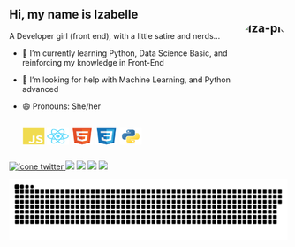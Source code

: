 ## Hi, my name is Izabelle <div> <img align="right" alt="Iza-pic" height="150" style="border-radius:200px;" src="https://mir-s3-cdn-cf.behance.net/project_modules/max_1200/5eeea355389655.59822ff824b72.gif"> </div>
A Developer girl (front end), with a little satire and nerds...
- 🌱 I’m currently learning Python, Data Science Basic, and reinforcing my knowledge in Front-End
- 🤔 I’m looking for help with Machine Learning, and Python advanced
- 😄 Pronouns: She/her


  <div style="display: inline_block"><br>
  <img align="center" alt="Iza-Js" height="30" width="40" src="https://raw.githubusercontent.com/devicons/devicon/master/icons/javascript/javascript-plain.svg">
  <img align="center" alt="Iza-React" height="30" width="40" src="https://raw.githubusercontent.com/devicons/devicon/master/icons/react/react-original.svg">
  <img align="center" alt="Iza-HTML" height="30" width="40" src="https://raw.githubusercontent.com/devicons/devicon/master/icons/html5/html5-original.svg">
  <img align="center" alt="Iza-CSS" height="30" width="40" src="https://raw.githubusercontent.com/devicons/devicon/master/icons/css3/css3-original.svg">
  <img align="center" alt="Iza-Python" height="30" width="40" src="https://raw.githubusercontent.com/devicons/devicon/master/icons/python/python-original.svg">
</div>
  
  ##
  
  <div> 
  <a href="https://twitter.com/aizabellesouza" target="_blank"> <img src="https://img.shields.io/badge/twitter-%230077B5?style=for-the-badge&logo=twitter&logoColor=white" alt="ícone twitter"</a>
 	<a href="https://www.twitch.tv/ysla_hayabusa" target="_blank"><img src="https://img.shields.io/badge/Twitch-9146FF?style=for-the-badge&logo=twitch&logoColor=white" target="_blank"></a>
 <a href="https://docs.microsoft.com/pt-br/users/izabellesouza/" target="_blank"><img src="https://img.shields.io/badge/microsoft-learning-%23E4405F?style=for-the-badge&logo=&logoColor=white"></a>
  <a href="https://www.linkedin.com/in/izabelle-souza" target="_blank"><img src="https://img.shields.io/badge/-LinkedIn-%230077B5?style=for-the-badge&logo=linkedin&logoColor=white" target="_blank"></a>
  <a href="https://discord.com/channels/@me/796496557830045776" target="_blank"><img src="https://img.shields.io/badge/Discord-7289DA?style=for-the-badge&logo=discord&logoColor=white" target="_blank"></a> 
 
  ![Snake animation](https://github.com/izabellesouza/izabellesouza/blob/output/github-contribution-grid-snake.svg)
 
</div>

  
